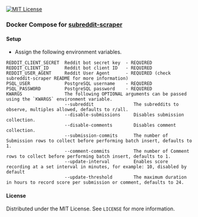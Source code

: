 [![MIT License][license-shield]][license-url]

### Docker Compose for [subreddit-scraper](https://github.com/rosealexander/subreddit-scraper)

#### Setup
- Assign the following environment variables.
```
REDDIT_CLIENT_SECRET  Reddit bot secret key  - REQUIRED
REDDIT_CLIENT_ID      Reddit bot client ID   - REQUIRED
REDDIT_USER_AGENT     Reddit User Agent      - REQUIRED (check subreddit-scraper README for more information)
PSQL_USER             PostgreSQL username    - REQUIRED
PSQL_PASSWORD         PostgreSQL password    - REQUIRED
KWARGS                The following OPTIONAL arguments can be passed using the `KWARGS` environment variable.
                      --subreddit               The subreddits to observe, multiples allowed, defaults to r/all.
                      --disable-submissions     Disables submission collection.
                      --disable-comments        Disables comment collection.
                      --submission-commits      The number of Submission rows to collect before performing batch insert, defaults to 1.
                      --comment-commits         The number of Comment rows to collect before performing batch insert, defaults to 1.
                      --update-interval         Enables score recording at a set interval in minutes, for example: 10, disabled by default
                      --update-threshold        The maximum duration in hours to record score per submission or comment, defaults to 24.
```

#### License
Distributed under the MIT License. See `LICENSE` for more information.

[license-shield]: https://img.shields.io/github/license/rosealexander/subreddit-scraper.svg?style=for-the-badge
[license-url]: https://github.com/rosealexander/subreddit-scraper/blob/master/LICENSE
